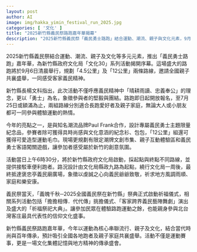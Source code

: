 ```yaml
---
layout: post
author: AI
image: img/hakka_yimin_festival_run_2025.jpg
categories: [ '文化' ]
title: "2025新竹縣義民祭路跑嘉年華揭幕"
description: "2025新竹縣義民祭「義民勇士路跑」結合運動、潮流、親子與文化元素，9月6日於縣政府文化局起跑，推出4.5公里與12公里路線，攜手Paul Frank設計限量紀念品，現場設有潮牌市集、親子互動區及客語闖關遊戲，串聯運動賽事與在地信仰文化，預計吸引全國家庭與跑者共襄盛舉。"
---
```

2025新竹縣義民祭結合運動、潮流、親子及文化等多元元素，推出「義民勇士路跑」嘉年華，為新竹縣政府文化局「文化30」系列活動揭開序幕。這場盛大的路跑將於9月6日清晨舉行，規劃「4.5公里」及「12公里」兩條路線，邀請全國親子共襄盛舉，一同感受客家義民精神。

新竹縣長楊文科指出，此次活動不僅呼應義民精神中「晴耕雨讀、忠義奉公」的理念，更以「勇士」為名，象徵參與者的堅毅與團結。路跑即日起開放報名，至7月25日或額滿為止，兩組路線分別適合長跑愛好者及親子家庭，無論大人或小朋友都可一同參與體驗運動的熱情。

今年的亮點之一，是與知名潮流品牌Paul Frank合作，設計專屬義民勇士主題限量紀念品，參賽者除可獲得具時尚感與文化意涵的紀念衫、包包，「12公里」組還可獲得可愛造型運動毛巾。現場更規劃有限定潮牌文創市集、親子互動體驗區和義民勇士客語闖關遊戲，讓參加者感受屬於新竹的創意氛圍。

活動當日上午6時30分，將於新竹縣政府文化局啟動，採起點與終點不同路線，並提供接駁車便利跑者。路況設計由文化局縣政九路為起點，繞行文化局一周後，最終抵達褒忠亭義民廟廣場，象徵以虔誠之心向義民爺爺致敬，祈求地方風調雨順、家庭和樂安康。

義民祭當天，「義魄千秋─2025全國義民祭在新竹縣」祭典正式啟動祈福儀式，相關系列活動包括「擔擔相傳．代代傳」挑擔儀式、「客家跨界義民藝陣舞劇」演出及盛大的「祈福祭祀大典」。讓參加民眾在體驗路跑運動之餘，也能親身參與北台灣客庄最具代表性的信仰文化盛事。

新竹縣義民祭路跑嘉年華，今年以運動為核心串聯流行、親子及文化，結合當代時尚與百年傳承，預計吸引全國各地跑者及親子家庭共襄盛舉。活動不僅是運動賽事，更是一場文化集體記憶與地方精神的傳承盛會。